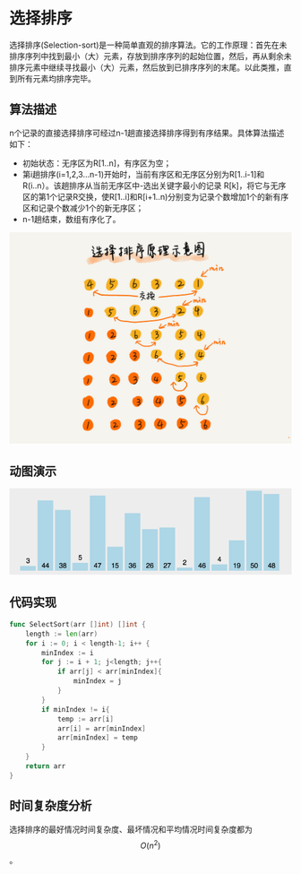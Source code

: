 # 选择排序

选择排序\(Selection-sort\)是一种简单直观的排序算法。它的工作原理：首先在未排序序列中找到最小（大）元素，存放到排序序列的起始位置，然后，再从剩余未排序元素中继续寻找最小（大）元素，然后放到已排序序列的末尾。以此类推，直到所有元素均排序完毕。 

## **算法描述**

n个记录的直接选择排序可经过n-1趟直接选择排序得到有序结果。具体算法描述如下：

* 初始状态：无序区为R\[1..n\]，有序区为空；
* 第i趟排序\(i=1,2,3…n-1\)开始时，当前有序区和无序区分别为R\[1..i-1\]和R\(i..n）。该趟排序从当前无序区中-选出关键字最小的记录 R\[k\]，将它与无序区的第1个记录R交换，使R\[1..i\]和R\[i+1..n\)分别变为记录个数增加1个的新有序区和记录个数减少1个的新无序区；
* n-1趟结束，数组有序化了。

![](../../.gitbook/assets/image%20%2864%29.png)

## **动图演示**

![](../../.gitbook/assets/select-sort.gif)

## 代码实现

```go
func SelectSort(arr []int) []int {
	length := len(arr)
	for i := 0; i < length-1; i++ {
		minIndex := i
		for j := i + 1; j<length; j++{
			if arr[j] < arr[minIndex]{
				minIndex = j
			}
		}
		if minIndex != i{
			temp := arr[i]
			arr[i] = arr[minIndex]
			arr[minIndex] = temp
		}
	}
	return arr
}
```

## 时间复杂度分析

选择排序的最好情况时间复杂度、最坏情况和平均情况时间复杂度都为 $$O(n^2)$$。

